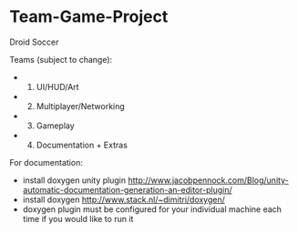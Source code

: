 # Team-Game-Project

Droid Soccer

Teams (subject to change):
- 1. UI/HUD/Art
- 2. Multiplayer/Networking
- 3. Gameplay
- 4. Documentation + Extras

For documentation:
- install doxygen unity plugin http://www.jacobpennock.com/Blog/unity-automatic-documentation-generation-an-editor-plugin/
- install doxygen http://www.stack.nl/~dimitri/doxygen/
- doxygen plugin must be configured for your individual machine each time if you would like to run it
